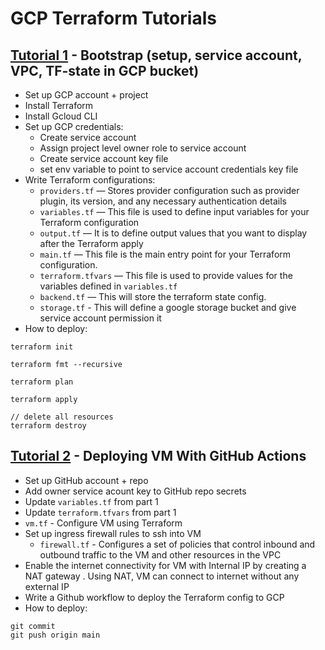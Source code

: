 # GCP Terraform Tutorials

## [Tutorial 1](https://medium.com/google-cloud/getting-started-with-terraform-on-google-cloud-v1-0-67d2ec912641) - Bootstrap (setup, service account, VPC, TF-state in GCP bucket)
- Set up GCP account + project
- Install Terraform
- Install Gcloud CLI
- Set up GCP credentials:
   - Create service account
   - Assign project level owner role to service account
   - Create service account key file
   - set env variable to point to service account credentials key file
- Write Terraform configurations:
   - `providers.tf` — Stores provider configuration such as provider plugin, its version, and any necessary authentication details
   - `variables.tf` — This file is used to define input variables for your Terraform configuration
   - `output.tf` — It is to define output values that you want to display after the Terraform apply
   - `main.tf` — This file is the main entry point for your Terraform configuration.
   - `terraform.tfvars` — This file is used to provide values for the variables defined in `variables.tf`
   - `backend.tf` — This will store the terraform state config.
   - `storage.tf` - This will define a google storage bucket and give service account permission it
- How to deploy:
```
terraform init 

terraform fmt --recursive

terraform plan

terraform apply

// delete all resources
terraform destroy
```

## [Tutorial 2](https://medium.com/google-cloud/terraform-on-google-cloud-v1-1-deploying-vm-with-github-actions-446bc1061420) - Deploying VM With GitHub Actions
- Set up GitHub account + repo
- Add owner service acount key to GitHub repo secrets
- Update `variables.tf` from part 1
- Update `terraform.tfvars` from part 1
- `vm.tf` - Configure VM using Terraform
- Set up ingress firewall rules to ssh into VM
   - `firewall.tf` - Configures a set of policies that control inbound and outbound traffic to the VM and other resources in the VPC
- Enable the internet connectivity for VM with Internal IP by creating a NAT gateway . Using NAT, VM can connect to internet without any external IP
- Write a Github workflow to deploy the Terraform config to GCP
- How to deploy:
```
git commit
git push origin main
```